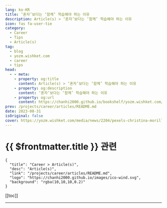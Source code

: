 ```yaml
---
lang: ko-KR
title: ‘혼자’보다는 ‘함께’ 학습해야 하는 이유
description: Article(s) > ‘혼자’보다는 ‘함께’ 학습해야 하는 이유
icon: fas fa-user-tie
category: 
  - Career
  - Tips
  - Article(s)
tag: 
  - blog
  - yozm.wishket.com
  - career
  - tips
head:
  - - meta:
    - property: og:title
      content: Article(s) > ‘혼자’보다는 ‘함께’ 학습해야 하는 이유
    - property: og:description
      content: ‘혼자’보다는 ‘함께’ 학습해야 하는 이유
    - property: og:url
      content: https://chanhi2000.github.io/bookshelf/yozm.wishket.com/2204.html
prev: /projects/career/articles/README.md
date: 2023-08-31
isOriginal: false
cover: https://yozm.wishket.com/media/news/2204/pexels-christina-morillo-1181427.jpg
---
```


# {{ $frontmatter.title }} 관련

```component VPCard
{
  "title": "Career > Article(s)",
  "desc": "Article(s)",
  "link": "/projects/career/articles/README.md",
  "logo": "https://chanhi2000.github.io/images/ico-wind.svg",
  "background": "rgba(10,10,10,0.2)"
}
```

[[toc]]

---

<SiteInfo
  name="‘혼자’보다는 ‘함께’ 학습해야 하는 이유 | 요즘IT"
  desc="간혹 학습을 많이 하는데도 불구하고 성장하지 못하고 제자리걸음인 사람이 있다. 나는 그 사람과 대화하면서 피드백 없이 혼자서만 학습을 오래, 그리고 많이했음을 알 수 있었다. 주로 책이나 인터넷 강의로 혼자 학습했지만 실무 경험은 거의 없었다. 어떻게 학습하는 것이 효과적일까? 결론부터 말하자면 ‘혼자’보다는 ‘함께’해야 한다. 이제부터 그 이유를 풀어보겠다."
  url="https://yozm.wishket.com/magazine/detail/2204/"
  logo="https://yozm.wishket.com/favicon.ico"
  preview="https://yozm.wishket.com/media/news/2204/pexels-christina-morillo-1181427.jpg"/>

<!-- TODO: 작성 -->

